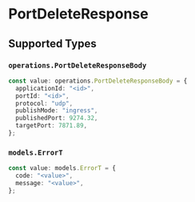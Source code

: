 # PortDeleteResponse


## Supported Types

### `operations.PortDeleteResponseBody`

```typescript
const value: operations.PortDeleteResponseBody = {
  applicationId: "<id>",
  portId: "<id>",
  protocol: "udp",
  publishMode: "ingress",
  publishedPort: 9274.32,
  targetPort: 7871.89,
};
```

### `models.ErrorT`

```typescript
const value: models.ErrorT = {
  code: "<value>",
  message: "<value>",
};
```

